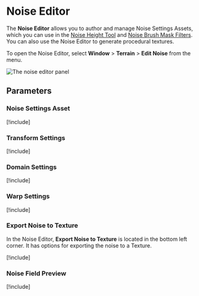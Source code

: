 # Noise Editor

The **Noise Editor** allows you to author and manage Noise Settings Assets, which you can use in the [Noise Height Tool](sculpt-noise.md) and [Noise Brush Mask Filters](brush-mask-filters-list.md#noise). You can also use the Noise Editor to generate procedural textures.

To open the Noise Editor, select **Window** > **Terrain** > **Edit Noise** from the menu.

![The noise editor panel](images/NoiseEditor_01.png)

## Parameters

### Noise Settings Asset

[!include[](snippets/noise-settings-asset.md)]

### Transform Settings

[!include[](snippets/transform-settings.md)]

### Domain Settings

[!include[](snippets/domain-settings.md)]

### Warp Settings

[!include[](snippets/warp-settings.md)]

### Export Noise to Texture

In the Noise Editor, **Export Noise to Texture** is located in the bottom left corner. It has options for exporting the noise to a Texture.

[!include[](snippets/export-settings.md)]

### Noise Field Preview

[!include[](snippets/noise-field-preview.md)]